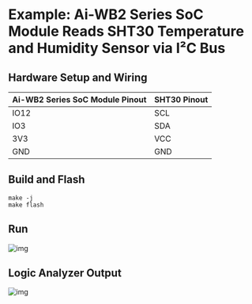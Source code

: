 # Example: Ai-WB2 Series SoC Module Reads SHT30 Temperature and Humidity Sensor via I²C Bus

## Hardware Setup and Wiring

| Ai-WB2 Series SoC Module Pinout | SHT30 Pinout |
|---|---|
| IO12 | SCL |
| IO3 | SDA |
| 3V3 | VCC |
| GND | GND |

## Build and Flash

```shell
make -j
make flash
```

## Run

![img](img/demo.jpg)

## Logic Analyzer Output

![img](img/logic_analyzer.jpg)
